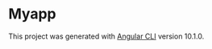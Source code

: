 # Myapp

This project was generated with [Angular CLI](https://github.com/angular/angular-cli) version 10.1.0.
